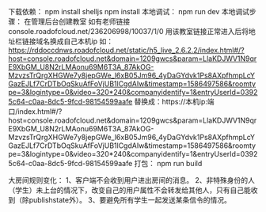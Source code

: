 下载依赖：
npm install shelljs
npm install
本地调试：
npm run dev
本地调试步骤：
在管理后台创建教室
如有老师链接console.roadofcloud.net/236206998/10037/1/0
用该教室链接正常进入后将地址栏链接域名换成自己本机ip
如：https://rddoccdnws.roadofcloud.net/static/h5_live_2.6.2.2/index.html#/?host=console.roadofcloud.net&domain=1209gwcs&param=LlaKDJWV1N9qrE9XbGM_U8N2rLMAonu69M6T3A_87AkOG-MzvzsTrQrgXHGWe7y8jepGWe_l6xB05Jm96_4yDaGYdvk1Ps8AXpfhmpLcYGazEJLf7CrDTbOqSkuAfFoVjUB1lCgdAIw&timestamp=1586497586&roomtype=3&logintype=0&video=320*240&companyidentify=1&entryUserId=03925c64-c0aa-8dc5-9fcd-98154599aafe
替换成：https://本机ip:端口/index.html#/?host=console.roadofcloud.net&domain=1209gwcs&param=LlaKDJWV1N9qrE9XbGM_U8N2rLMAonu69M6T3A_87AkOG-MzvzsTrQrgXHGWe7y8jepGWe_l6xB05Jm96_4yDaGYdvk1Ps8AXpfhmpLcYGazEJLf7CrDTbOqSkuAfFoVjUB1lCgdAIw&timestamp=1586497586&roomtype=3&logintype=0&video=320*240&companyidentify=1&entryUserId=03925c64-c0aa-8dc5-9fcd-98154599aafe
打包：
npm run build

大房间规则变化：
1、客户端不会收到用户进出房间的消息。
2、非特殊身份的人（学生）未上台的情况下，改变自己的用户属性不会转发给其他人，只有自己能收到（除publishstate外）。
3、要避免所有学生一起发送某条信令的情况。

